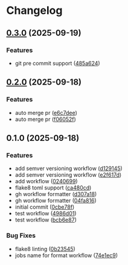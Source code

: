 # Changelog

## [0.3.0](https://github.com/brooksjbr/python-gh-workflows/compare/v0.2.0...v0.3.0) (2025-09-19)


### Features

* git pre commit support ([485a624](https://github.com/brooksjbr/python-gh-workflows/commit/485a624105968f16e62c63b453d50ae401248dd8))

## [0.2.0](https://github.com/brooksjbr/python-gh-workflows/compare/v0.1.0...v0.2.0) (2025-09-18)


### Features

* auto merge pr ([e6c7dee](https://github.com/brooksjbr/python-gh-workflows/commit/e6c7dee702cae2ac742ceceb7857b442ca603e57))
* auto merge pr ([f06052f](https://github.com/brooksjbr/python-gh-workflows/commit/f06052f3a1bb1149aae58eab23c7ebc22a0a0f40))

## 0.1.0 (2025-09-18)


### Features

* add semver versioning workflow ([d129145](https://github.com/brooksjbr/python-gh-workflows/commit/d1291459c95c2087c6cec3badf4a5498773b5ba3))
* add semver versioning workflow ([e2f617d](https://github.com/brooksjbr/python-gh-workflows/commit/e2f617da6cff87764430f709856c11b72d06743f))
* add workflow ([0240699](https://github.com/brooksjbr/python-gh-workflows/commit/0240699bc4a257d4e49e3b0beba174bf93df9d8f))
* flake8 toml support ([ca480cd](https://github.com/brooksjbr/python-gh-workflows/commit/ca480cd74e3746b83ffd3606100a728c8881c4f4))
* gh workflow formatter ([d307a18](https://github.com/brooksjbr/python-gh-workflows/commit/d307a1806ba9f758f3348e5902cbd75e6d6f2604))
* gh workflow formatter ([04fa816](https://github.com/brooksjbr/python-gh-workflows/commit/04fa816c941433a4b0609b6af201667dd32b899a))
* initial commit ([0cbe78f](https://github.com/brooksjbr/python-gh-workflows/commit/0cbe78f3637cb3a006b52e51c85db5a9736bab2e))
* test workflow ([4986d01](https://github.com/brooksjbr/python-gh-workflows/commit/4986d01a4b1004f43f1312353334409768c143ef))
* test workflow ([bcb6e87](https://github.com/brooksjbr/python-gh-workflows/commit/bcb6e877e144da1625b7fe0d53505f1b55a98261))


### Bug Fixes

* flake8 linting ([0b23545](https://github.com/brooksjbr/python-gh-workflows/commit/0b2354594ff9be6a2c7e10e499aafc74f77aeeff))
* jobs name for format workflow ([74e1ec9](https://github.com/brooksjbr/python-gh-workflows/commit/74e1ec9082796c6ff4af00ff50f97bcc529094ad))
